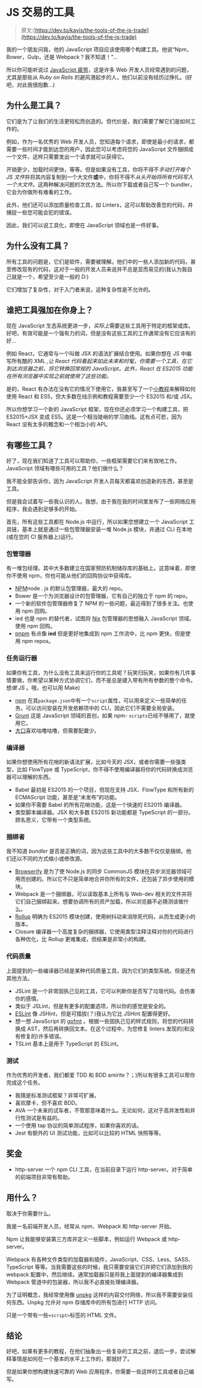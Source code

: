 # JS 交易的工具

> 原文:[https://dev.to/kayis/the-tools-of-the-js-trade](https://dev.to/kayis/the-tools-of-the-js-trade)

我的一个朋友问我，他的 JavaScript 项目应该使用哪个构建工具。他说“Npm，Bower，Gulp，还是 Webpack？我不知道！”...

所以你可能听说过 [JavaScript 疲劳](https://medium.com/@ericclemmons/javascript-fatigue-48d4011b6fc4)，这是许多 Web 开发人员经常遇到的问题，尤其是那些从 *Ruby on Rails* 的避风港起步的人，他们以前没有经历过挣扎。(好吧，对此我很抱歉...)

## 为什么是工具？

它们是为了让我们的生活更轻松而创造的。但代价是，我们需要了解它们是如何工作的。

例如，作为一名优秀的 Web 开发人员，您知道每个请求，即使是最小的请求，都需要一些时间才能到达您的用户，因此您可以考虑将您的 JavaScript 文件捆绑成一个文件，这样只需要发出一个请求就可以获得它。

开销更少，加载时间更快，等等。但是如果没有工具，你将不得不*手动打开每个 JS 文件*并将其内容复制到一个大文件**或**中，你将不得不*从头开始将所有代码写入一个大文件*。这两种解决问题的次优方法。所以你下载或者自己写一个 bundler，它会为你做所有难看的工作。

此外，他们还可以添加质量检查工具，如 Linters，这可以帮助改善您的代码，并捕捉一些您可能会犯的错误。

因此，我们可以说工具化，即使在 JavaScript 领域也是一件好事。

## 为什么没有工具？

所有工具的问题是，它们是软件，需要被理解。他们中的一些人添加新的代码，甚至修改现有的代码，这对于一般的开发人员来说并不总是显而易见的(我认为我自己就是一个，希望至少是一般的 D:)

它们增加了复杂性，对于入门者来说，这种复杂性是不允许的。

## 谁把工具强加在你身上？

现在 JavaScript 生态系统更进一步，*实际上*需要这些工具用于特定的框架或库。好吧，有效可能是一个强有力的词，但是没有这些工具的工作通常没有它应该有的好...

例如 React，它通常与一个叫做 JSX 的语法扩展结合使用。如果你想在 JS 中编写所有酷的 XML *,让 React 代码看起来如此未来和时髦，你需要一个工具，在它到达浏览器之前，将它转换回常规的 JavaScript。此外，React 在 ES2015 功能在所有浏览器中实现之前就使用了这些功能。*

是的，React 有办法在没有它的情况下使用它，我甚至写了一个[小教程](https://github.com/kay-is/react-from-zero)来解释如何使用 React 和 ES5，但大多数在线示例和教程需要至少一个 ES2015 和/或 JSX。

所以你想学习一个新的 JavaScript 框架，现在你还必须学习一个构建工具，把 ES2015+JSX 变成 ES5。这是一个相当陡峭的学习曲线。这有点可悲，因为 React 没有太多的概念和一个相当小的 API。

## 有哪些工具？

好了，现在我们知道了工具可以帮助你，一些框架需要它们来有效地工作。JavaScript 领域有哪些可用的工具？他们做什么？

我不能全部告诉你，因为 JavaScript 开发人员每天都喜欢创造新的东西，甚至是工具。

但是我会试着写一些我认识的人。我想，由于我在我的时间里发布了一些网络应用程序，我会遇到足够多的开始。

首先，所有这些工具都在 Node.js 中运行，所以如果您想建立一个 JavaScript 工具链，基本上就是通过一些包管理器安装一堆 Node.js 模块，并通过 CLI 在本地(或在您的 CI 服务器上)运行。

### 包管理器

有一堆包经理。其中大多数建立在国家预防机制储存库的基础上。这意味着，即使你不使用 npm，你也可能从他们的回购协议中获得库。

*   [NPM](https://www.npmjs.com/)node . js 的默认包管理器，最大的 repo。
*   Bower 是一个为浏览器设计的包管理器，它有自己的独立于 npm 的 repo。
*   一个新的软件包管理器修复了 NPM 的一些问题，最近得到了很多关注。也使用 npm 回购。
*   ied 也是 npm 的替代者，试图将 [Nix](http://nixos.org/nix/) 包管理器的思想融入 JavaScript 领域。使用 npm 回购。
*   [pnpm](https://pnpm.js.org/) 有点像 **ied** 但是更好地集成到 npm 工作流中，比 npm 更快，但是使用 npm repos。

### 任务运行器

如果你有工具，为什么没有工具来运行你的工具呢？玩笑归玩笑，如果你有几件事情要做，你希望以某种方式协调它们，而不是总是键入带有所有参数的整个命令。想*做 JS* 。哦，也可以用 Make)

*   [npm](https://www.npmjs.com/) 在其`package.json`中有一个`script`属性，可以用来定义一些简单的任务。可以访问安装在开发依赖项中的 CLI，因此它们不需要全局安装。
*   [Grunt](http://gruntjs.com/) 这是 JavaScript 领域的首创，如果 npm- `scripts`已经不够用了，就使用它。
*   [大口](http://gulpjs.com/)喜欢咕噜咕噜，但需要配置少。

### 编译器

如果你想使用所有花哨的新语法扩展，比如今天的 JSX，或者你需要一些强类型，比如 FlowType 或 TypeScript，你不得不使用编译器将你的代码转换成浏览器可以理解的东西。

*   Babel 最初是 ES2015 的一个项目，但现在支持 JSX、FlowType 和所有新的 ECMAScript 功能，甚至是“未发布”的功能。
*   如果你不需要 Babel 的所有花哨功能，这是一个快速的 ES2015 编译器。
*   类型脚本编译器。JSX 和大多数 ES2015 新功能都是 TypeScript 的一部分。顾名思义，它带有一个类型系统。

### 捆绑者

我不知道 *bundler* 是否是正确的词，因为这些工具中的大多数不仅仅是捆绑。他们还以不同的方式缩小或修改源。

*   [Browserify](http://browserify.org/) 是为了使 Node.js 的同步 CommonJS 模块在异步浏览器领域可用而创建的。所以它不只是简单地合并你所有的文件，还包装了异步使用的模块。
*   Webpack 是一个捆绑器，可以读取基本上所有与 Web-dev 相关的文件并将它们自己捆绑起来。想要协调所有的资产加载，所以浏览器不必猜测该做什么。
*   [Rollup](http://rollupjs.org/) 明确为 ES2015 模块创建，使用树抖动来消除死代码，从而生成更小的版本。
*   Closure 编译器一个高度复杂的捆绑器，它使用类型注释注释对你的代码进行各种优化，比 Rollup 更难集成，但结果是非常小的构建。

### 代码质量

上面提到的一些编译器已经是某种代码质量工具，因为它们的类型系统。但是还有其他方法。

*   JSLint 是一个非常固执己见的工具，它可以判断你是否写了垃圾代码。会伤害你的感情。
*   类似于 JSLint，但是有更多的配置选项，所以你的感觉是安全的。
*   [ESLint](http://eslint.org/) 像 JSHint，但是可插拔(？)我认为它比 JSHint 配置得更好。
*   想一想 JavaScript 的 [gofmt](https://golang.org/cmd/gofmt/) 。根据一些固执己见的样式规则，将您的代码转换成 AST，然后再转换回文本。在这个过程中，为您修复 linters 发现的(和没有修复的)许多错误。
*   TSLint 基本上是用于 TypeScript 的 ESLint。

### 测试

作为优秀的开发者，我们都爱 TDD 和 BDD amirite？；)所以有很多工具可以帮你完成这个任务。

*   我猜是标准测试框架？非常可扩展。
*   喜欢摩卡，但不喜欢 BDD。
*   AVA 一个未来的试车者，不管那意味着什么。无论如何，这对于高并发性和并行性测试是有益的。
*   一个使用 tap 协议的简单测试程序，如果你喜欢的话。
*   Jest 有额外的 UI 测试功能，比如可以比较的 HTML 快照等等。

## 奖金

*   http-server 一个 npm CLI 工具，在当前目录下运行 http-server。对于简单的前端项目非常有帮助。

## 用什么？

取决于你需要什么。

我是一名前端开发人员，经常从 npm、Webpack 和 http-server 开始。

Npm 让我能够安装第三方库并定义一些脚本，例如运行 Webpack 或 http-server。

Webpack 有各种文件类型的加载器和插件，JavaScript、CSS、Less、SASS、TypeScript 等等。当我需要这些的时候，我只需要安装它们并把它们添加到我的 webpack 配置中，然后继续。通常加载器只是将我上面提到的编译器集成到 Webpack 管道中的包装器，所以我不必直接处理编译器。

为了证明概念，我经常使用像 [unpkg](https://unpkg.com/#/) 这样的内容交付网络，所以我不需要安装任何东西。Unpkg 允许对 npm 存储库中的所有包进行 HTTP 访问。

只是一个带有一些`<script>`标签的 HTML 文件。

## 结论

好吧，如果有更多的教程，在他们抽象出一些复杂的工具之前，退后一步，尝试解释事情是如何在一个基本的水平上工作的，那就好了。

但是如果你想构建快速可靠的 Web 应用程序，你需要一些这样的工具或者自己编写。